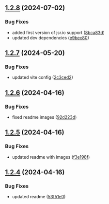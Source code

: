 ## [1.2.8](https://github.com/TheNaubit/tailwind-dot-grid-backgrounds/compare/v1.2.7...v1.2.8) (2024-07-02)


### Bug Fixes

* added first version of jsr.io support ([8bca83d](https://github.com/TheNaubit/tailwind-dot-grid-backgrounds/commit/8bca83dcc05aa97891aa6b2df33798f410d20a5b))
* updated dev dependencies ([e9bec80](https://github.com/TheNaubit/tailwind-dot-grid-backgrounds/commit/e9bec80cfda87edd2426432df75304214469af27))



## [1.2.7](https://github.com/TheNaubit/tailwind-dot-grid-backgrounds/compare/v1.2.6...v1.2.7) (2024-05-20)


### Bug Fixes

* updated vite config ([2c3ced2](https://github.com/TheNaubit/tailwind-dot-grid-backgrounds/commit/2c3ced259ee88207478f4e4eea3f67345f7a2069))



## [1.2.6](https://github.com/TheNaubit/tailwind-dot-grid-backgrounds/compare/v1.2.5...v1.2.6) (2024-04-16)


### Bug Fixes

* fixed readme images ([92d223d](https://github.com/TheNaubit/tailwind-dot-grid-backgrounds/commit/92d223d86e4b99e32feb93ab2380568e9e5de2ec))



## [1.2.5](https://github.com/TheNaubit/tailwind-dot-grid-backgrounds/compare/v1.2.4...v1.2.5) (2024-04-16)


### Bug Fixes

* updated readme with images ([f3e198f](https://github.com/TheNaubit/tailwind-dot-grid-backgrounds/commit/f3e198f24753093bf2b4284fba69b94bcd66c3b5))



## [1.2.4](https://github.com/TheNaubit/tailwind-dot-grid-backgrounds/compare/v1.2.3...v1.2.4) (2024-04-16)


### Bug Fixes

* updated readme ([53f51e0](https://github.com/TheNaubit/tailwind-dot-grid-backgrounds/commit/53f51e0466d573fae813a4dd9ec9c3d4e8c1f127))



